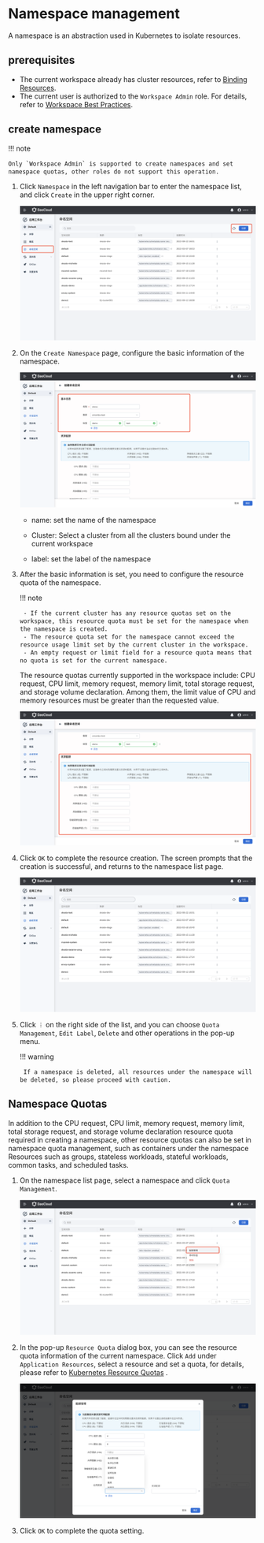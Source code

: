 # Namespace management

A namespace is an abstraction used in Kubernetes to isolate resources.

## prerequisites

- The current workspace already has cluster resources, refer to [Binding Resources](../../../ghippo/04UserGuide/02Workspace/quota.md).
- The current user is authorized to the `Workspace Admin` role. For details, refer to [Workspace Best Practices](../../../ghippo/04UserGuide/02Workspace/wsbp.md).

## create namespace

!!! note

    Only `Workspace Admin` is supported to create namespaces and set namespace quotas, other roles do not support this operation.

1. Click `Namespace` in the left navigation bar to enter the namespace list, and click `Create` in the upper right corner.

    ![namespace-listpng](../../images/namespace-listpng.png)

2. On the `Create Namespace` page, configure the basic information of the namespace.

    ![namespace-create01](../../images/namespace-create01.png)

    - name: set the name of the namespace

    - Cluster: Select a cluster from all the clusters bound under the current workspace

    - label: set the label of the namespace

3. After the basic information is set, you need to configure the resource quota of the namespace.

    !!! note

        - If the current cluster has any resource quotas set on the workspace, this resource quota must be set for the namespace when the namespace is created.
        - The resource quota set for the namespace cannot exceed the resource usage limit set by the current cluster in the workspace.
        - An empty request or limit field for a resource quota means that no quota is set for the current namespace.

    The resource quotas currently supported in the workspace include: CPU request, CPU limit, memory request, memory limit, total storage request, and storage volume declaration. Among them, the limit value of CPU and memory resources must be greater than the requested value.

    ![namespace-create02](../../images/namespace-create02.png)

4. Click `OK` to complete the resource creation. The screen prompts that the creation is successful, and returns to the namespace list page.

    ![namespace-list01](../../images/namespace-list01.png)

5. Click `︙` on the right side of the list, and you can choose `Quota Management`, `Edit Label`, `Delete` and other operations in the pop-up menu.

    !!! warning

        If a namespace is deleted, all resources under the namespace will be deleted, so please proceed with caution.

## Namespace Quotas

In addition to the CPU request, CPU limit, memory request, memory limit, total storage request, and storage volume declaration resource quota required in creating a namespace, other resource quotas can also be set in namespace quota management, such as containers under the namespace Resources such as groups, stateless workloads, stateful workloads, common tasks, and scheduled tasks.

1. On the namespace list page, select a namespace and click `Quota Management`.

    ![namespace-quota](../../images/namespace-quota.png)

2. In the pop-up `Resource Quota` dialog box, you can see the resource quota information of the current namespace. Click `Add` under `Application Resources`, select a resource and set a quota, for details, please refer to [Kubernetes Resource Quotas](https://kubernetes.io/zh-cn/docs/concepts/policy/resource-quotas/) .

    ![namespace-quota01](../../images/namespace-quota01.png)

3. Click `OK` to complete the quota setting.